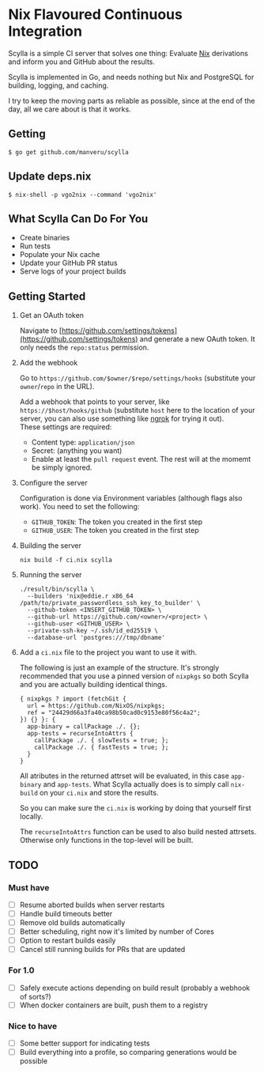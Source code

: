 # Nix Flavoured Continuous Integration

Scylla is a simple CI server that solves one thing:
Evaluate [Nix](https://nixos.org/nix/) derivations and inform you and GitHub
about the results.

Scylla is implemented in Go, and needs nothing but Nix and PostgreSQL for
building, logging, and caching.

I try to keep the moving parts as reliable as possible, since at the end of the
day, all we care about is that it works.

## Getting

```console
$ go get github.com/manveru/scylla
```

## Update deps.nix

```console
$ nix-shell -p vgo2nix --command 'vgo2nix'
```

## What Scylla Can Do For You

* Create binaries
* Run tests
* Populate your Nix cache
* Update your GitHub PR status
* Serve logs of your project builds

## Getting Started

1. Get an OAuth token

   Navigate to [https://github.com/settings/tokens](https://github.com/settings/tokens)
   and generate a new OAuth token. It only needs the <code>repo:status</code> permission.

2. Add the webhook

   Go to `https://github.com/$owner/$repo/settings/hooks` (substitute your `owner`/`repo` in the URL).

   Add a webhook that points to your server, like `https://$host/hooks/github` (substitute `host` here to the location of your server, you can also use something like [ngrok](http://ngrok.com/) for trying it out).  
   These settings are required:
   * Content type: `application/json`
   * Secret: (anything you want)
   * Enable at least the `pull request` event. The rest will at the momemt be simply ignored.

3. Configure the server

   Configuration is done via Environment variables (although flags also work).
   You need to set the following:
   
    * `GITHUB_TOKEN`: The token you created in the first step
    * `GITHUB_USER`: The token you created in the first step

4. Building the server

       nix build -f ci.nix scylla

5. Running the server

       ./result/bin/scylla \
         --builders 'nix@eddie.r x86_64 /path/to/private_passwordless_ssh_key_to_builder' \
         --github-token <INSERT_GITHUB_TOKEN> \
         --github-url https://github.com/<owner>/<project> \
         --github-user <GITHUB_USER> \
         --private-ssh-key ~/.ssh/id_ed25519 \
         --database-url 'postgres:///tmp/dbname'

6. Add a `ci.nix` file to the project you want to use it with.

   The following is just an example of the structure. It's strongly recommended
   that you use a pinned version of `nixpkgs` so both Scylla and you are
   actually building identical things.

       { nixpkgs ? import (fetchGit {
         url = https://github.com/NixOS/nixpkgs;
         ref = "24429d66a3fa40ca98b50cad0c9153e80f56c4a2";
       }) {} }: {
         app-binary = callPackage ./. {};
         app-tests = recurseIntoAttrs {
           callPackage ./. { slowTests = true; };
           callPackage ./. { fastTests = true; };
         }
       }

   All atributes in the returned attrset will be evaluated, in this case
   `app-binary` and `app-tests`.
   What Scylla actually does is to simply call `nix-build` on your `ci.nix` and
   store the results.
   
   So you can make sure the `ci.nix` is working by doing that yourself first locally.
   
   The `recurseIntoAttrs` function can be used to also build nested attrsets.
   Otherwise only functions in the top-level will be built.


## TODO

### Must have

- [ ] Resume aborted builds when server restarts
- [ ] Handle build timeouts better
- [ ] Remove old builds automatically
- [ ] Better scheduling, right now it's limited by number of Cores
- [ ] Option to restart builds easily
- [ ] Cancel still running builds for PRs that are updated

### For 1.0
- [ ] Safely execute actions depending on build result (probably a webhook of sorts?)
- [ ] When docker containers are built, push them to a registry

### Nice to have
- [ ] Some better support for indicating tests
- [ ] Build everything into a profile, so comparing generations would be possible
